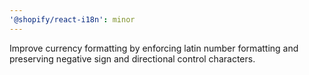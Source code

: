 ```yaml
---
'@shopify/react-i18n': minor
---
```


Improve currency formatting by enforcing latin number formatting and preserving negative sign and directional control characters.
